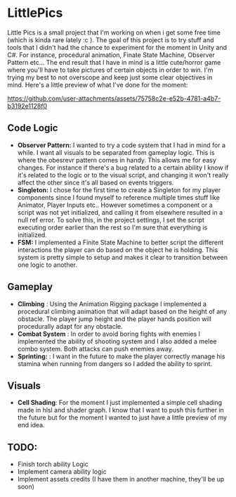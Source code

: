 # LittlePics
Little Pics is a small project that I'm working on when i get some free time (which is kinda rare lately :c ). The goal of this project is to try stuff and tools that I didn't had the chance to experiment for the moment in Unity and C#. For instance, procedural animation, Finate State Machine, Observer Pattern etc...
The end result that I have in mind is a little cute/horror game where you'll have to take pictures of certain objects in order to win. I'm trying my best to not overscope and keep just some clear objectives in mind. Here's a little preview of what I've done for the moment:

https://github.com/user-attachments/assets/75758c2e-e52b-4781-a4b7-b3192e1128f0


## Code Logic
- **Observer Pattern:** I wanted to try a code system that I had in mind for a while. I want all visuals to be separated from gameplay logic. This is where the obesrevr pattern comes in handy. This allows me for easy changes. For instance if there's a bug related to a certain ability I know if it's related to the logic or to the visual script, and changing it won't really affect the other since it's all based on events triggers.
- **Singleton:** I chose for the first time to create a Singleton for my player components since I found myself to reference multiple times stuff like Animator, Player Inputs etc.. However sometimes a component or a script was not yet initialized, and calling it from elsewhere resulted in a null ref error. To solve this, in the project settings, I set the script executing order earlier than the rest so I'm sure that everything is initialized. 
- **FSM:** I implemented a Finite State Machine to better script the different interactions the player can do based on the object he is holding. This system is pretty simple to setup and makes it clear to transition between one logic to another.

## Gameplay
- **Climbing** : Using the Animation Rigging package I implemented a procedural climbing animation that will adapt based on the height of any obstacle. The player jump height and the player hands position will procedurally adapt for any obstacle.
- **Combat System** : In order to avoid boring fights with enemies I implemented the ability of shooting system and I also added a melee combo system. Both attacks can push enemies away.
- **Sprinting:** : I want in the future to make the player correctly manage his stamina when running from dangers so I added the ability to sprint.

## Visuals
- **Cell Shading**: For the moment I just implemented a simple cell shading made in hlsl and shader graph. I know that I want to push this further in the future but for the moment I wanted to just have a little preview of my end idea.

## TODO:
- Finish torch ability Logic
- Implement camera ability logic
- Implement assets credits (I have them in another machine, they'll be up soon)

  









 
